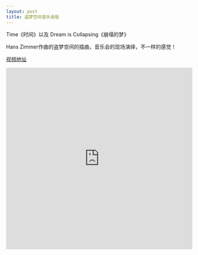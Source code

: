 ```yaml
---
layout: post
title: 盗梦空间音乐会版
---
```


Time《时间》以及 Dream is Collapsing《崩塌的梦》

Hans Zimmer作曲的盗梦空间的插曲，音乐会的现场演绎，不一样的感觉！

[ 视频地址](http://v.youku.com/v_show/id_XMTU1MjI1ODgwMA==.html?spm=a2h3j.8428770.3416059.1)

<iframe height=498 width=510 src='https://player.youku.com/embed/XMTU1MjI1ODgwMA==' frameborder=0 'allowfullscreen'></iframe>
